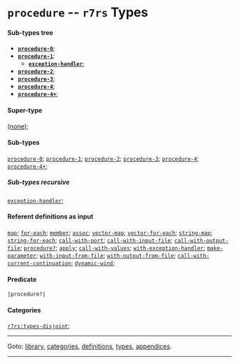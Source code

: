 

<a id='type__r7rs__procedure'></a>

# `procedure` -- `r7rs` Types


#### Sub-types tree

* **[`procedure-0`](../../r7rs/types/procedure-0.md#type__r7rs__procedure-0)**;
* **[`procedure-1`](../../r7rs/types/procedure-1.md#type__r7rs__procedure-1)**:
  * **[`exception-handler`](../../r7rs/types/exception-handler.md#type__r7rs__exception-handler)**;
* **[`procedure-2`](../../r7rs/types/procedure-2.md#type__r7rs__procedure-2)**;
* **[`procedure-3`](../../r7rs/types/procedure-3.md#type__r7rs__procedure-3)**;
* **[`procedure-4`](../../r7rs/types/procedure-4.md#type__r7rs__procedure-4)**;
* **[`procedure-4+`](../../r7rs/types/procedure-4_2b.md#type__r7rs__procedure-4_2b)**;


#### Super-type

[(none)](../../r7rs/types/_index.md#toc__r7rs__types);


#### Sub-types

[`procedure-0`](../../r7rs/types/procedure-0.md#type__r7rs__procedure-0);
[`procedure-1`](../../r7rs/types/procedure-1.md#type__r7rs__procedure-1);
[`procedure-2`](../../r7rs/types/procedure-2.md#type__r7rs__procedure-2);
[`procedure-3`](../../r7rs/types/procedure-3.md#type__r7rs__procedure-3);
[`procedure-4`](../../r7rs/types/procedure-4.md#type__r7rs__procedure-4);
[`procedure-4+`](../../r7rs/types/procedure-4_2b.md#type__r7rs__procedure-4_2b);


##### Sub-types recursive

[`exception-handler`](../../r7rs/types/exception-handler.md#type__r7rs__exception-handler);


#### Referent definitions as input

[`map`](../../r7rs/definitions/map.md#definition__r7rs__map);
[`for-each`](../../r7rs/definitions/for-each.md#definition__r7rs__for-each);
[`member`](../../r7rs/definitions/member.md#definition__r7rs__member);
[`assoc`](../../r7rs/definitions/assoc.md#definition__r7rs__assoc);
[`vector-map`](../../r7rs/definitions/vector-map.md#definition__r7rs__vector-map);
[`vector-for-each`](../../r7rs/definitions/vector-for-each.md#definition__r7rs__vector-for-each);
[`string-map`](../../r7rs/definitions/string-map.md#definition__r7rs__string-map);
[`string-for-each`](../../r7rs/definitions/string-for-each.md#definition__r7rs__string-for-each);
[`call-with-port`](../../r7rs/definitions/call-with-port.md#definition__r7rs__call-with-port);
[`call-with-input-file`](../../r7rs/definitions/call-with-input-file.md#definition__r7rs__call-with-input-file);
[`call-with-output-file`](../../r7rs/definitions/call-with-output-file.md#definition__r7rs__call-with-output-file);
[`procedure?`](../../r7rs/definitions/procedure_3f.md#definition__r7rs__procedure_3f);
[`apply`](../../r7rs/definitions/apply.md#definition__r7rs__apply);
[`call-with-values`](../../r7rs/definitions/call-with-values.md#definition__r7rs__call-with-values);
[`with-exception-handler`](../../r7rs/definitions/with-exception-handler.md#definition__r7rs__with-exception-handler);
[`make-parameter`](../../r7rs/definitions/make-parameter.md#definition__r7rs__make-parameter);
[`with-input-from-file`](../../r7rs/definitions/with-input-from-file.md#definition__r7rs__with-input-from-file);
[`with-output-from-file`](../../r7rs/definitions/with-output-from-file.md#definition__r7rs__with-output-from-file);
[`call-with-current-continuation`](../../r7rs/definitions/call-with-current-continuation.md#definition__r7rs__call-with-current-continuation);
[`dynamic-wind`](../../r7rs/definitions/dynamic-wind.md#definition__r7rs__dynamic-wind);


#### Predicate

```
|procedure?|
```


#### Categories

[`r7rs:types-disjoint`](../../r7rs/categories/r7rs_3a_types-disjoint.md#category__r7rs__r7rs_3a_types-disjoint);

----

Goto: [library](../../r7rs/_index.md#library__r7rs), [categories](../../r7rs/categories/_index.md#toc__r7rs__categories), [definitions](../../r7rs/definitions/_index.md#toc__r7rs__definitions), [types](../../r7rs/types/_index.md#toc__r7rs__types), [appendices](../../r7rs/appendices/_index.md#toc__r7rs__appendices).

----

